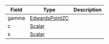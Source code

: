 

| Field | Type | Description |
|--|--|--|
| gamma |  [EdwardsPointZC](/idl/types/EdwardsPointZC) |  |
| c |  [Scalar](/idl/types/Scalar) |  |
| s |  [Scalar](/idl/types/Scalar) |  |
